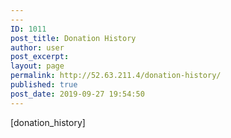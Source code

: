 ```yaml
---
---
ID: 1011
post_title: Donation History
author: user
post_excerpt:
layout: page
permalink: http://52.63.211.4/donation-history/
published: true
post_date: 2019-09-27 19:54:50
---
```

[donation_history]